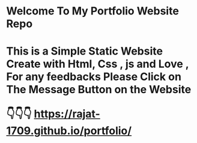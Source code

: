  <H1> Welcome To My Portfolio Website Repo<h1>
  
  <p>This is a Simple Static Website Create with Html, Css , js and Love , For any feedbacks Please Click on The Message Button on the Website</p>
  
 
👇👇👇
https://rajat-1709.github.io/portfolio/



